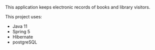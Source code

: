 This application keeps electronic records of books and library visitors.

This project uses:
- Java 11
- Spring 5 
- Hibernate
- postgreSQL
